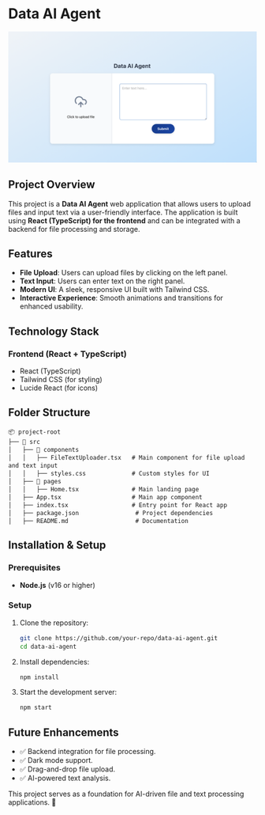 # Data AI Agent

![Web Page Preview](./screenshot.png)

## Project Overview
This project is a **Data AI Agent** web application that allows users to upload files and input text via a user-friendly interface. The application is built using **React (TypeScript) for the frontend** and can be integrated with a backend for file processing and storage.

## Features
- **File Upload**: Users can upload files by clicking on the left panel.
- **Text Input**: Users can enter text on the right panel.
- **Modern UI**: A sleek, responsive UI built with Tailwind CSS.
- **Interactive Experience**: Smooth animations and transitions for enhanced usability.

## Technology Stack
### Frontend (React + TypeScript)
- React (TypeScript)
- Tailwind CSS (for styling)
- Lucide React (for icons)

## Folder Structure
```
📦 project-root
├── 📂 src
│   ├── 📂 components
│   │   ├── FileTextUploader.tsx   # Main component for file upload and text input
│   │   ├── styles.css             # Custom styles for UI
│   ├── 📂 pages
│   │   ├── Home.tsx               # Main landing page
│   ├── App.tsx                    # Main app component
│   ├── index.tsx                  # Entry point for React app
│   ├── package.json                # Project dependencies
│   ├── README.md                   # Documentation
```

## Installation & Setup
### Prerequisites
- **Node.js** (v16 or higher)

### Setup
1. Clone the repository:
   ```sh
   git clone https://github.com/your-repo/data-ai-agent.git
   cd data-ai-agent
   ```
2. Install dependencies:
   ```sh
   npm install
   ```
3. Start the development server:
   ```sh
   npm start
   ```

## Future Enhancements
- ✅ Backend integration for file processing.
- ✅ Dark mode support.
- ✅ Drag-and-drop file upload.
- ✅ AI-powered text analysis.

This project serves as a foundation for AI-driven file and text processing applications. 🚀
